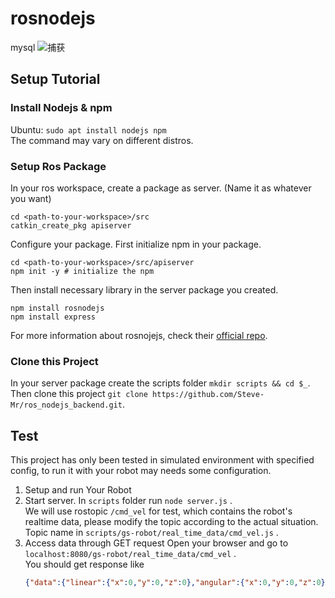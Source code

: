 # rosnodejs
mysql
![捕获](https://user-images.githubusercontent.com/59528140/179405791-7383b66c-6bea-4238-87d4-be2485ecc8bb.PNG)


## Setup Tutorial

### Install Nodejs & npm

Ubuntu: ```sudo apt install nodejs npm```  
The command may vary on different distros.

### Setup Ros Package

In your ros workspace, create a package as server. (Name it as whatever you want)
```shell
cd <path-to-your-workspace>/src
catkin_create_pkg apiserver
```
Configure your package.
First initialize npm in your package.
```shell
cd <path-to-your-workspace>/src/apiserver
npm init -y # initialize the npm
```
Then install necessary library in the server package you created.
```shell
npm install rosnodejs
npm install express
```
For more information about rosnojejs, check their [official repo](https://github.com/RethinkRobotics-opensource/rosnodejs).

### Clone this Project

In your server package create the scripts folder ```mkdir scripts && cd $_```.  
Then clone this project ```git clone https://github.com/Steve-Mr/ros_nodejs_backend.git```.


## Test
This project has only been tested in simulated environment with specified config, to run it with your robot may needs some configuration.  

1. Setup and run Your Robot
2. Start server.
In ```scripts``` folder run ```node server.js``` .  
We will use rostopic ```/cmd_vel``` for test, which contains the robot's realtime data, please modify the topic according to the actual situation.
Topic name in ```scripts/gs-robot/real_time_data/cmd_vel.js``` .  
3. Access data through GET request
Open your browser and go to ```localhost:8080/gs-robot/real_time_data/cmd_vel``` .  
You should get response like 
    ```json
    {"data":{"linear":{"x":0,"y":0,"z":0},"angular":{"x":0,"y":0,"z":0}},"errorCode":"","msg":"successed","successed":true}
    ```
